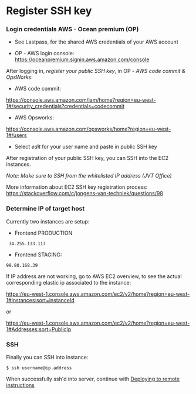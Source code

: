 # Register SSH key

### Login credentials AWS - Ocean premium (OP)

 - See Lastpass, for the shared AWS credentials of your AWS account

 - OP - AWS login console: https://oceanpremium.signin.aws.amazon.com/console

After logging in, _register your public SSH key_, in OP - _AWS code commit & OpsWorks_:

- AWS code commit:

https://console.aws.amazon.com/iam/home?region=eu-west-1#/security_credentials?credentials=codecommit

- AWS Opsworks:

https://console.aws.amazon.com/opsworks/home?region=eu-west-1#/users

- Select _edit_ for your user name and paste in public SSH key

After registration of your public SSH key, you can SSH into the EC2 instances.

_Note: Make sure to SSH from the whitelisted IP address (JVT Office)_

More information about EC2 SSH key registration process: 
https://stackoverflow.com/c/jongens-van-techniek/questions/98

### Determine IP of target host

Currently two instances are setup:

- Frontend PRODUCTION

```
 34.255.133.117
```

- Frontend STAGING: 

```
99.80.168.39
```

If IP address are not working, go to AWS EC2 overview, to see the actual corresponding elastic ip associated to the instance:

https://eu-west-1.console.aws.amazon.com/ec2/v2/home?region=eu-west-1#Instances:sort=instanceId 

or 

https://eu-west-1.console.aws.amazon.com/ec2/v2/home?region=eu-west-1#Addresses:sort=PublicIp

### SSH 

Finally you can SSH into instance:

```shell
$ ssh username@ip.address
```

When successfully ssh'd into server, continue with [Deploying to remote instructions](Remote%20deploying)